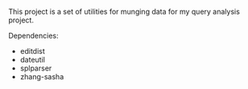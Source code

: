 This project is a set of utilities for munging data for my query analysis project.

Dependencies:
- editdist
- dateutil
- splparser
- zhang-sasha
